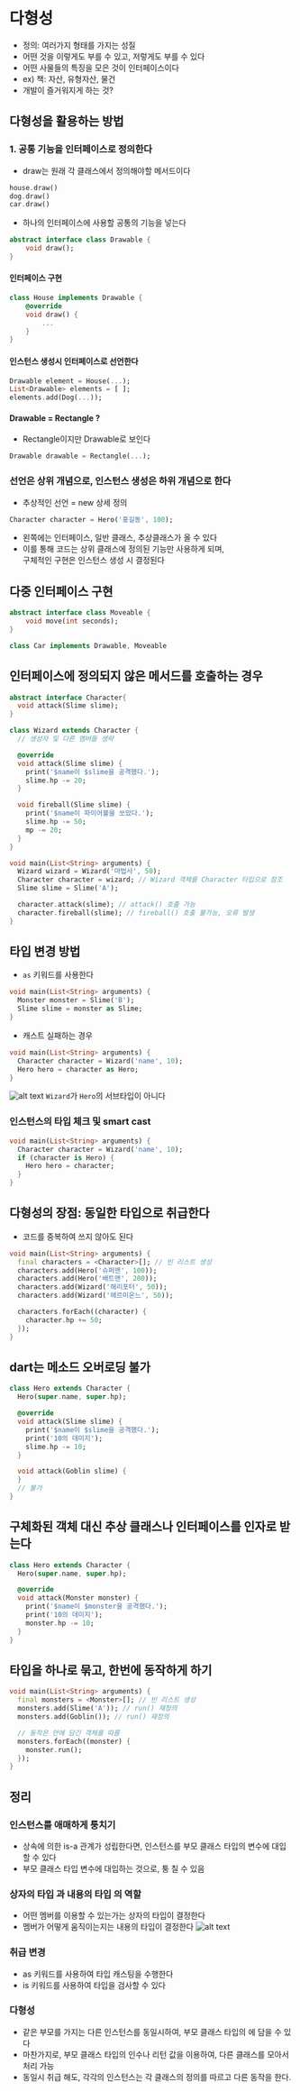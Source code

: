 # 다형성
- 정의: 여러가지 형태를 가지는 성질
- 어떤 것을 이렇게도 부를 수 있고, 저렇게도 부를 수 있다
- 어떤 사물들의 특징을 모은 것이 인터페이스이다
- ex) 책: 자산, 유형자산, 물건
- 개발이 즐거워지게 하는 것?

## 다형성을 활용하는 방법
### 1. 공통 기능을 인터페이스로 정의한다
- draw는 원래 각 클래스에서 정의해야할 메서드이다
```dart
house.draw()
dog.draw()
car.draw()
```
- 하나의 인터페이스에 사용할 공통의 기능을 넣는다
```dart
abstract interface class Drawable {
	void draw();
}
```
#### 인터페이스 구현
```dart
class House implements Drawable {
	@override
    void draw() {
		...
    }
}
```
#### 인스턴스 생성시 인터페이스로 선언한다
```dart
Drawable element = House(...);
List<Drawable> elements = [ ];
elements.add(Dog(...));
```

#### Drawable = Rectangle ?
- Rectangle이지만 Drawable로 보인다
```dart
Drawable drawable = Rectangle(...);
```

### 선언은 상위 개념으로, 인스턴스 생성은 하위 개념으로 한다
- 추상적인 선언 = new 상세 정의
```dart
Character character = Hero('홍길동', 100);
```
- 왼쪽에는 인터페이스, 일반 클래스, 추상클래스가 올 수 있다
- 이를 통해 코드는 상위 클래스에 정의된 기능만 사용하게 되며,  
구체적인 구현은 인스턴스 생성 시 결정된다

## 다중 인터페이스 구현
```dart
abstract interface class Moveable {
	void move(int seconds);
}

class Car implements Drawable, Moveable
```

## 인터페이스에 정의되지 않은 메서드를 호출하는 경우
```dart
abstract interface Character{
  void attack(Slime slime);
}

class Wizard extends Character {
  // 생성자 및 다른 멤버들 생략

  @override
  void attack(Slime slime) {
    print('$name이 $slime을 공격했다.');
    slime.hp -= 20;
  }

  void fireball(Slime slime) {
    print('$name이 파이어볼을 쏘았다.');
    slime.hp -= 50;
    mp -= 20;
  }
}

void main(List<String> arguments) {
  Wizard wizard = Wizard('마법사', 50);
  Character character = wizard; // Wizard 객체를 Character 타입으로 참조
  Slime slime = Slime('A');

  character.attack(slime); // attack() 호출 가능
  character.fireball(slime); // fireball() 호출 불가능, 오류 발생
}
```

## 타입 변경 방법
- `as` 키워드를 사용한다
```dart
void main(List<String> arguments) {
  Monster monster = Slime('B');
  Slime slime = monster as Slime;
}
```
- 캐스트 실패하는 경우
```dart
void main(List<String> arguments) {
  Character character = Wizard('name', 10);
  Hero hero = character as Hero;
}
```
![alt text](image-25.png)
`Wizard`가 `Hero`의 서브타입이 아니다

### 인스턴스의 타입 체크 및 smart cast
```dart
void main(List<String> arguments) {
  Character character = Wizard('name', 10);
  if (character is Hero) {
    Hero hero = character;
  }
}
```

## 다형성의 장점: 동일한 타입으로 취급한다
- 코드를 중복하여 쓰지 않아도 된다
```dart
void main(List<String> arguments) {
  final characters = <Character>[]; // 빈 리스트 생성
  characters.add(Hero('슈퍼맨', 100));
  characters.add(Hero('배트맨', 200));
  characters.add(Wizard('해리포터', 50));
  characters.add(Wizard('헤르미온느', 50));

  characters.forEach((character) {
    character.hp += 50;
  });
}
```

## dart는 메소드 오버로딩 불가
```dart
class Hero extends Character {
  Hero(super.name, super.hp);

  @override
  void attack(Slime slime) {
    print('$name이 $slime을 공격했다.');
    print('10의 데미지');
    slime.hp -= 10;
  }

  void attack(Goblin slime) {
  }
  // 불가
}
```

## 구체화된 객체 대신 추상 클래스나 인터페이스를 인자로 받는다
```dart
class Hero extends Character {
  Hero(super.name, super.hp);

  @override
  void attack(Monster monster) {
    print('$name이 $monster을 공격했다.');
    print('10의 데미지');
    monster.hp -= 10;
  }
}
```

## 타입을 하나로 묶고, 한번에 동작하게 하기
```dart
void main(List<String> arguments) {
  final monsters = <Monster>[]; // 빈 리스트 생성
  monsters.add(Slime('A')); // run() 재정의
  monsters.add(Goblin()); // run() 재정의

  // 동작은 안에 담긴 객체를 따름
  monsters.forEach((monster) {
    monster.run();
  });
}
```


## 정리
### 인스턴스를 애매하게 퉁치기
- 상속에 의한 is-a 관계가 성립한다면, 인스턴스를 부모 클래스 타입의 변수에 대입할 수 있다
- 부모 클래스 타입 변수에 대입하는 것으로, 퉁 칠 수 있음

### 상자의 타입 과 내용의 타입 의 역할
- 어떤 멤버를 이용할 수 있는가는 상자의 타입이 결정한다
- 멤버가 어떻게 움직이는지는 내용의 타입이 결정한다
![alt text](image-26.png)

### 취급 변경
- as 키워드를 사용하여 타입 캐스팅을 수행한다
- is 키워드를 사용하여 타입을 검사할 수 있다

### 다형성
- 같은 부모를 가지는 다른 인스턴스를 동일시하여, 부모 클래스 타입의 에 담을 수 있다
- 마찬가지로, 부모 클래스 타입의 인수나 리턴 값을 이용하여, 다른 클래스를 모아서 처리 가능
- 동일시 취급 해도, 각각의 인스턴스는 각 클래스의 정의를 따르고 다른 동작을 한다.
